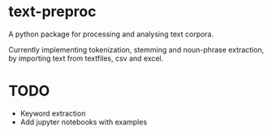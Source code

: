 # text-preproc

A python package for processing and analysing text corpora.

Currently implementing tokenization, stemming and noun-phrase extraction, by importing text from textfiles, csv and excel.

# TODO

* Keyword extraction
* Add jupyter notebooks with examples 